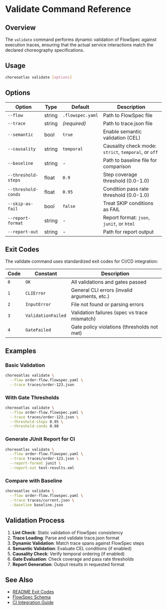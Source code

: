 # Validate Command Reference

## Overview

The `validate` command performs dynamic validation of FlowSpec against execution traces, ensuring that the actual service interactions match the declared choreography specifications.

## Usage

```bash
choreoatlas validate [options]
```

## Options

| Option | Type | Default | Description |
|--------|------|---------|-------------|
| `--flow` | string | `.flowspec.yaml` | Path to FlowSpec file |
| `--trace` | string | *(required)* | Path to trace.json file |
| `--semantic` | bool | `true` | Enable semantic validation (CEL) |
| `--causality` | string | `temporal` | Causality check mode: `strict`, `temporal`, or `off` |
| `--baseline` | string | - | Path to baseline file for comparison |
| `--threshold-steps` | float | `0.9` | Step coverage threshold (0.0-1.0) |
| `--threshold-conds` | float | `0.95` | Condition pass rate threshold (0.0-1.0) |
| `--skip-as-fail` | bool | `false` | Treat SKIP conditions as FAIL |
| `--report-format` | string | - | Report format: `json`, `junit`, or `html` |
| `--report-out` | string | - | Path for report output |

## Exit Codes

The validate command uses standardized exit codes for CI/CD integration:

| Code | Constant | Description |
|------|----------|-------------|
| `0` | `OK` | All validations and gates passed |
| `1` | `CLIError` | General CLI errors (invalid arguments, etc.) |
| `2` | `InputError` | File not found or parsing errors |
| `3` | `ValidationFailed` | Validation failures (spec vs trace mismatch) |
| `4` | `GateFailed` | Gate policy violations (thresholds not met) |

## Examples

### Basic Validation

```bash
choreoatlas validate \
  --flow order-flow.flowspec.yaml \
  --trace traces/order-123.json
```

### With Gate Thresholds

```bash
choreoatlas validate \
  --flow order-flow.flowspec.yaml \
  --trace traces/order-123.json \
  --threshold-steps 0.95 \
  --threshold-conds 0.98
```

### Generate JUnit Report for CI

```bash
choreoatlas validate \
  --flow order-flow.flowspec.yaml \
  --trace traces/order-123.json \
  --report-format junit \
  --report-out test-results.xml
```

### Compare with Baseline

```bash
choreoatlas validate \
  --flow order-flow.flowspec.yaml \
  --trace traces/current.json \
  --baseline baseline.json
```

## Validation Process

1. **Lint Check**: Static validation of FlowSpec consistency
2. **Trace Loading**: Parse and validate trace.json format
3. **Dynamic Validation**: Match trace spans against FlowSpec steps
4. **Semantic Validation**: Evaluate CEL conditions (if enabled)
5. **Causality Check**: Verify temporal ordering (if enabled)
6. **Gate Evaluation**: Check coverage and pass rate thresholds
7. **Report Generation**: Output results in requested format

## See Also

- [README Exit Codes](../../../README.md#exit-codes)
- [FlowSpec Schema](../../flowspec/schema.md)
- [CI Integration Guide](../../ci/github-actions.md)